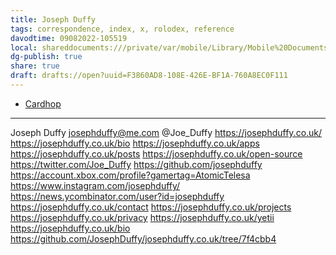 ```yaml
---
title: Joseph Duffy
tags: correspondence, index, x, rolodex, reference
davodtime: 09082022-105519
local: shareddocuments:///private/var/mobile/Library/Mobile%20Documents/iCloud~md~obsidian/Documents/OBSHIDDIAN/drafts/F3860AD8-108E-426E-BF1A-760A8EC0F111.md
dg-publish: true
share: true
draft: drafts://open?uuid=F3860AD8-108E-426E-BF1A-760A8EC0F111
---
```


- [Cardhop](x-cardhop://show?id=contact:957AF100-C98A-4E6D-99E5-37EC119218DD&contact=Joseph%20Duffy)

---

Joseph Duffy
josephduffy@me.com
@Joe_Duffy
https://josephduffy.co.uk/
https://josephduffy.co.uk/bio
https://josephduffy.co.uk/apps
https://josephduffy.co.uk/posts
https://josephduffy.co.uk/open-source
https://twitter.com/Joe_Duffy
https://github.com/josephduffy
https://account.xbox.com/profile?gamertag=AtomicTelesa
https://www.instagram.com/josephduffy/
https://news.ycombinator.com/user?id=josephduffy
https://josephduffy.co.uk/contact
https://josephduffy.co.uk/projects
https://josephduffy.co.uk/privacy
https://josephduffy.co.uk/yetii
https://josephduffy.co.uk/bio
https://github.com/JosephDuffy/josephduffy.co.uk/tree/7f4cbb4